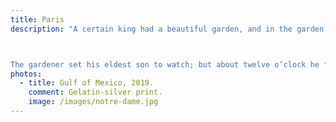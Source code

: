 ```yaml
---
title: Paris
description: "A certain king had a beautiful garden, and in the garden stood a tree which bore golden apples. These apples were always counted, and about the time when they began to grow ripe it was found that every night one of them was gone. The king became very angry at this, and ordered the gardener to keep watch all night under the tree. 



The gardener set his eldest son to watch; but about twelve o’clock he fell asleep, and in the morning another of the apples was missing. Then the second son was ordered to watch; and at midnight he too fell asleep, and in the morning another apple was gone. Then the third son offered to keep watch; but the gardener at first would not let him, for fear some harm should come to him: however, at last he consented, and the young man laid himself under the tree to watch."
photos:
  - title: Gulf of Mexico, 2019.
    comment: Gelatin-silver print.
    image: /images/notre-dame.jpg
---
```

